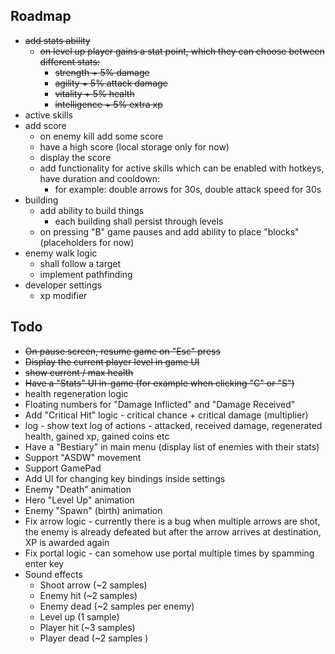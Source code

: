 ## Roadmap
- ~~add stats ability~~
  - ~~on level up player gains a stat point, which they can choose between different stats:~~
    -  ~~strength + 5% damage~~
    -  ~~agility + 5% attack damage~~
    -  ~~vitality + 5% health~~
    -  ~~intelligence + 5% extra xp~~
- active skills
- add score
  - on enemy kill add some score
  - have a high score (local storage only for now)
  - display the score
  - add functionality for active skills which can be enabled with hotkeys, have duration and cooldown:
    - for example: double arrows for 30s, double attack speed for 30s
- building
  - add ability to build things
    - each building shall persist through levels
  - on pressing "B" game pauses and add ability to place "blocks" (placeholders for now)
- enemy walk logic
  - shall follow a target
  - implement pathfinding
- developer settings
  - xp modifier


## Todo

- ~~On pause screen, resume game on "Esc" press~~
- ~~Display the current player level in game UI~~
- ~~show current / max health~~
- ~~Have a "Stats" UI in-game (for example when clicking "C" or "S")~~
- health regeneration logic
- Floating numbers for "Damage Inflicted" and "Damage Received"
- Add "Critical Hit" logic - critical chance + critical damage (multiplier)
- log - show text log of actions - attacked, received damage, regenerated health, gained xp, gained coins etc
- Have a "Bestiary" in main menu (display list of enemies with their stats)
- Support "ASDW" movement
- Support GamePad
- Add UI for changing key bindings inside settings
- Enemy "Death" animation
- Hero "Level Up" animation
- Enemy "Spawn" (birth) animation
- Fix arrow logic - currently there is a bug when multiple arrows are shot, the enemy is already defeated but after the arrow arrives at destination, XP is awarded again
- Fix portal logic - can somehow use portal multiple times by spamming enter key
- Sound effects
  - Shoot arrow (~2 samples)
  - Enemy hit (~2 samples)
  - Enemy dead (~2 samples per enemy)
  - Level up (1 sample)
  - Player hit (~3 samples)
  - Player dead (~2 samples )
